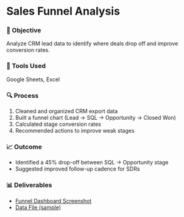 # Sales Funnel Analysis

### 🎯 Objective
Analyze CRM lead data to identify where deals drop off and improve conversion rates.

### 🧰 Tools Used
Google Sheets, Excel

### 🔍 Process
1. Cleaned and organized CRM export data  
2. Built a funnel chart (Lead → SQL → Opportunity → Closed Won)  
3. Calculated stage conversion rates  
4. Recommended actions to improve weak stages  

### 📈 Outcome
- Identified a 45% drop-off between SQL → Opportunity stage  
- Suggested improved follow-up cadence for SDRs  

### 📊 Deliverables
- [Funnel Dashboard Screenshot](./funnel-dashboard.png)
- [Data File (sample)](./crm_data_sample.xlsx)
